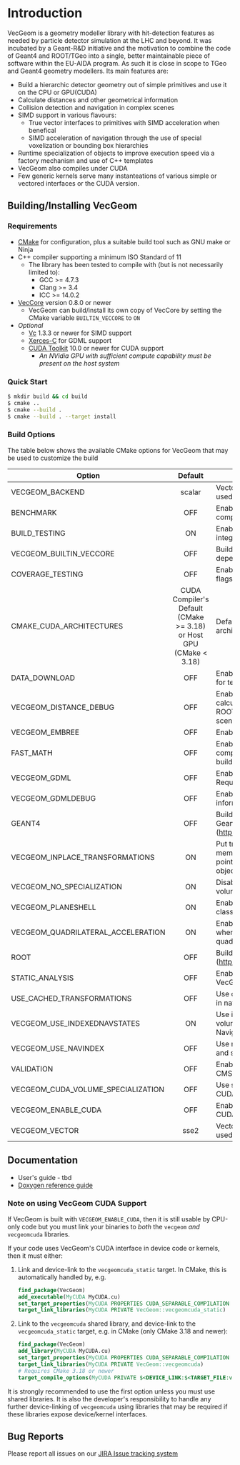# Introduction

VecGeom is a geometry modeller library with hit-detection features as needed by particle detector simulation at the LHC and beyond.
It was incubated by a Geant-R&D initiative and the motivation to combine the code of Geant4 and ROOT/TGeo into a single,
better maintainable piece of software within the EU-AIDA program. As such it is close in scope to TGeo and Geant4 geometry modellers. Its main features are:

- Build a hierarchic detector geometry out of simple primitives and use it on the CPU or GPU(CUDA)
- Calculate distances and other geometrical information
- Collision detection and navigation in complex scenes
- SIMD support in various flavours:
  - True vector interfaces to primitives with SIMD acceleration when benefical
  - SIMD acceleration of navigation through the use of special voxelization or bounding box hierarchies
- Runtime specialization of objects to improve execution speed via a factory mechanism and use of C++ templates
- VecGeom also compiles under CUDA
- Few generic kernels serve many instanteations of various simple or vectored interfaces or the CUDA version.

## Building/Installing VecGeom
### Requirements
- [CMake](http://www.cmake.org/) for configuration, plus a suitable build tool such as GNU make or Ninja
- C++ compiler supporting a minimum ISO Standard of 11 
  - The library has been tested to compile with (but is not necessarily limited to):
    - GCC >= 4.7.3
    - Clang >= 3.4
    - ICC >= 14.0.2
- [VecCore](https://github.com/root-project/veccore) version 0.8.0 or newer
  - VecGeom can build/install its own copy of VecCore by setting the CMake variable `BUILTIN_VECCORE` to `ON`
- _Optional_ 
  - [Vc](https://github.com/VcDevel/Vc) 1.3.3 or newer for SIMD support
  - [Xerces-C](https://xerces.apache.org/xerces-c/) for GDML support
  - [CUDA Toolkit](https://developer.nvidia.com/cuda-toolkit) 10.0 or newer for CUDA support
    - _An NVidia GPU with sufficient compute capability must be present on the host system_

### Quick Start
```sh
$ mkdir build && cd build
$ cmake ..
$ cmake --build .
$ cmake --build . --target install
```

### Build Options
The table below shows the available CMake options for VecGeom that may be used to customize the build

|Option|Default|Description|
|------|:-----:|-----------|
|VECGEOM_BACKEND|scalar|Vector backend API to be used|
|BENCHMARK|OFF|Enable performance comparisons|
|BUILD_TESTING|ON|Enable build of tests and integration with CTest|
|VECGEOM_BUILTIN_VECCORE|OFF|Build VecCore and its dependencies from source|
|COVERAGE_TESTING|OFF|Enable coverage testing flags|
|CMAKE_CUDA_ARCHITECTURES|CUDA Compiler's Default (CMake >= 3.18) or Host GPU (CMake < 3.18)|Default CUDA device architecture|
|DATA_DOWNLOAD|OFF|Enable downloading of data for tests|
|VECGEOM_DISTANCE_DEBUG|OFF|Enable comparison of calculated distances againt ROOT/Geant4 behind the scenes|
|VECGEOM_EMBREE|OFF|Enable Intel Embree|
|FAST_MATH|OFF|Enable the -ffast-math compiler option in Release builds|
|VECGEOM_GDML|OFF|Enable GDML persistency. Requres Xerces-C|
|VECGEOM_GDMLDEBUG|OFF|Enable additional debug information in GDML module|
|GEANT4|OFF|Build with support for Geant4 (https://geant4.web.cern.ch)|
|VECGEOM_INPLACE_TRANSFORMATIONS|ON|Put transformation as members rather than pointers into PlacedVolume objects|
|VECGEOM_NO_SPECIALIZATION|ON|Disable specialization of volumes|
|VECGEOM_PLANESHELL|ON|Enable the use of PlaneShell class for the trapezoid|
|VECGEOM_QUADRILATERAL_ACCELERATION|ON|Enable SIMD vectorization when looping over quadrilaterals|
|ROOT|OFF|Build with support for ROOT (https://root.cern)|
|STATIC_ANALYSIS|OFF|Enable static analysis on VecGeom|
|USE_CACHED_TRANSFORMATIONS|OFF|Use cached transformations in navigation states|
|VECGEOM_USE_INDEXEDNAVSTATES|ON|Use indices rather than volume pointers in NavigationState objects|
|VECGEOM_USE_NAVINDEX|OFF|Use navigation index table and states|
|VALIDATION|OFF|Enable validation tests from CMS geometry|
|VECGEOM_CUDA_VOLUME_SPECIALIZATION|OFF|Use specialized volumes for CUDA|
|VECGEOM_ENABLE_CUDA|OFF|Enable compilation for CUDA|
|VECGEOM_VECTOR|sse2|Vector instruction set to be used|

## Documentation
- User's guide - tbd
- [Doxygen reference guide](https://lcgapp-services.cern.ch/spi-jenkins/job/VecGeom-Doxygen/doxygen/)

### Note on using VecGeom CUDA Support
If VecGeom is built with `VECGEOM_ENABLE_CUDA`, then it is still usable by CPU-only code but
you must link your binaries to _both_ the `vecgeom` _and_ `vecgeomcuda` libraries.

If your code uses VecGeom's CUDA interface in device code or kernels, then it must either:

1. Link and device-link to the `vecgeomcuda_static` target. In CMake, this is automatically handled
   by, e.g.

   ```cmake
   find_package(VecGeom)
   add_executable(MyCUDA MyCUDA.cu)
   set_target_properties(MyCUDA PROPERTIES CUDA_SEPARABLE_COMPILATION ON)
   target_link_libraries(MyCUDA PRIVATE VecGeom::vecgeomcuda_static)
   ```

2. Link to the `vecgeomcuda` shared library, and device-link to the `vecgeomcuda_static` target, e.g.
   in CMake (only CMake 3.18 and newer):

   ```cmake
   find_package(VecGeom)
   add_library(MyCUDA MyCUDA.cu)
   set_target_properties(MyCUDA PROPERTIES CUDA_SEPARABLE_COMPILATION ON)
   target_link_libraries(MyCUDA PRIVATE VecGeom::vecgeomcuda)
   # Requires CMake 3.18 or newer
   target_compile_options(MyCUDA PRIVATE $<DEVICE_LINK:$<TARGET_FILE:vecgeomcuda_static>>)
   ```

It is strongly recommended to use the first option unless you must use shared libraries.
It is also the developer's responsibility to handle any further device-linking of `vecgeomcuda`
using libraries that may be required if these libraries expose device/kernel interfaces.

## Bug Reports 
Please report all issues on our [JIRA Issue tracking system](http://sft.its.cern.ch/jira/projects/VECGEOM)

